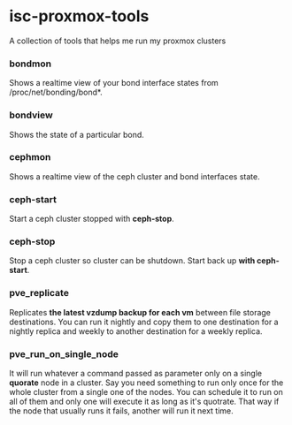 # isc-proxmox-tools
A collection of tools that helps me run my proxmox clusters

### bondmon
Shows a realtime view of your bond interface states from /proc/net/bonding/bond\*.

### bondview
Shows the state of a particular bond.

### cephmon
Shows a realtime view of the ceph cluster and bond interfaces state.

### ceph-start
Start a ceph cluster stopped with **ceph-stop**.

### ceph-stop
Stop a ceph cluster so cluster can be shutdown. Start back up **with ceph-start**.

### pve_replicate
Replicates **the latest vzdump backup for each vm** between file storage destinations. You can run it nightly and copy them to one destination for a nightly replica and weekly to another destination for a weekly replica.

### pve_run_on_single_node
It will run whatever a command passed as parameter only on a single **quorate** node in a cluster. Say you need something to run only once for the whole cluster from a single one of the nodes. You can schedule it to run on all of them and only one will execute it as long as it's quotrate. That way if the node that usually runs it fails, another will run it next time.


